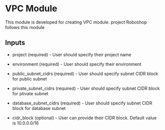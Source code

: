 # VPC Module
This module is developed for creating VPC module. project Roboshop follows this module

## Inputs
- project (required) - User should specify their project name 

- environment (required) - User should specify their environment

- public_subnet_cidrs (required) - User should specify subnet CIDR block for public subnet
  
- private_subnet_cidrs (required) - User should specify subnet CIDR block for ptivate subnet

- database_subnet_cidrs (required) - User should specify subnet CIDR block for database subnet

- cidr_block (optional) - User can provide their CIDR block. Default value is 10.0.0.0/16
